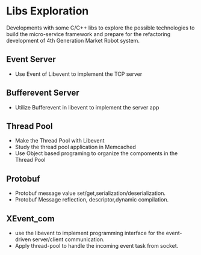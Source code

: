 # Libs Exploration

Developments with some C/C++ libs to explore the possible technologies to build the micro-service framework and prepare for the refactoring development of 4th Generation Market Robot system.


## Event Server 

* Use Event of Libevent to implement the TCP server

## Bufferevent Server

* Utilize Bufferevent in libevent to implement the server app

## Thread Pool

* Make the Thread Pool with Libevent
* Study the thread pool application in Memcached
* Use Object based programing to organize the compoments in the Thread Pool

## Protobuf

* Protobuf message value set/get,serialization/deserialization. 
* Protobuf Message reflection, descriptor,dynamic compilation.

## XEvent_com

* use the libevent to implement programming interface for the event-driven server/client communication.
* Apply thread-pool to handle the incoming event task from socket.
